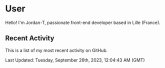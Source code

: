 # User

Hello! I'm Jordan-T, passionate front-end developer based in Lille (France).

## Recent Activity

This is a list of my most recent activity on GitHub.

<!--RECENT_ACTIVITY:start-->
<!--RECENT_ACTIVITY:end-->

<!--RECENT_ACTIVITY:last_update-->
Last Updated: Tuesday, September 26th, 2023, 12:04:43 AM (GMT)
<!--RECENT_ACTIVITY:last_update_end-->
